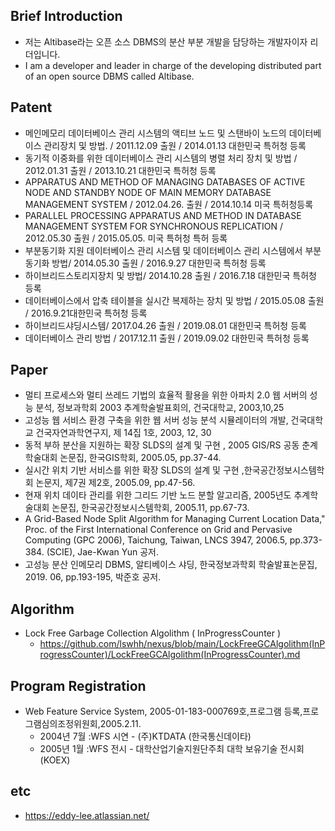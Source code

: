 ## Brief Introduction

- 저는 Altibase라는 오픈 소스 DBMS의 분산 부분 개발을 담당하는 개발자이자 리더입니다.
- I am a developer and leader in charge of the developing distributed part of an open source DBMS called Altibase.

## Patent

- 메인메모리 데이터베이스 관리 시스템의 액티브 노드 및 스탠바이 노드의 데이터베이스 관리장치 및 방법.  / 2011.12.09 출원 / 2014.01.13 대한민국 특허청 등록
- 동기적 이중화를 위한 데이터베이스 관리 시스템의 병렬 처리 장치 및 방법 / 2012.01.31 출원 / 2013.10.21 대한민국 특허청 등록
- APPARATUS AND METHOD OF MANAGING DATABASES OF ACTIVE NODE AND STANDBY NODE OF MAIN MEMORY DATABASE MANAGEMENT SYSTEM / 2012.04.26. 출원 / 2014.10.14 미국 특허청등록
- PARALLEL PROCESSING APPARATUS AND METHOD IN DATABASE MANAGEMENT SYSTEM FOR SYNCHRONOUS REPLICATION / 2012.05.30 출원 / 2015.05.05. 미국 특허청 특허 등록
- 부분동기화 지원 데이터베이스 관리 시스템 및 데이터베이스 관리 시스템에서 부분동기화 방법/ 2014.05.30 출원 / 2016.9.27 대한민국 특허청 등록
- 하이브리드스토리지장치 및 방법/ 2014.10.28 출원 / 2016.7.18 대한민국 특허청 등록
- 데이터베이스에서 압축 테이블을 실시간 복제하는 장치 및 방법 / 2015.05.08 출원 / 2016.9.21대한민국 특허청 등록
- 하이브리드샤딩시스템/ 2017.04.26 출원 / 2019.08.01 대한민국 특허청 등록
- 데이터베이스 관리 방법 / 2017.12.11 출원 / 2019.09.02 대한민국 특허청 등록

## Paper

- 멀티 프로세스와 멀티 쓰레드 기법의 효율적 활용을 위한 아파치 2.0 웹 서버의 성능 분석, 정보과학회 2003 추계학술발표회의, 건국대학교, 2003,10,25 
- 고성능 웹 서비스 환경 구축을 위한 웹 서버 성능 분석 시뮬레이터의  개발, 건국대학교 건국자연과학연구지, 제 14집 1호, 2003, 12, 30
- 동적 부하 분산을 지원하는 확장 SLDS의 설계 및 구현 , 2005 GIS/RS 공동 춘계학술대회 논문집, 한국GIS학회, 2005.05, pp.37-44.
- 실시간 위치 기반 서비스를 위한 확장 SLDS의 설계 및 구현 ,한국공간정보시스템학회 논문지, 제7권 제2호, 2005.09, pp.47-56.
- 현재 위치 데이타 관리를 위한 그리드 기반 노드 분할 알고리즘, 2005년도 추계학술대회 논문집, 한국공간정보시스템학회, 2005.11, pp.67-73.
- A Grid-Based Node Split Algorithm for Managing Current Location Data," Proc. of the First International Conference on Grid and Pervasive Computing (GPC 2006), Taichung, Taiwan, LNCS 3947, 2006.5, pp.373-384. (SCIE), Jae-Kwan Yun 공저.
- 고성능 분산 인메모리 DBMS, 알티베이스 샤딩, 한국정보과학회 학술발표논문집, 2019. 06, pp.193-195, 박준호 공저.

## Algorithm

* Lock Free Garbage Collection Algolithm ( InProgressCounter )
  *  https://github.com/lswhh/nexus/blob/main/LockFreeGCAlgolithm(InProgressCounter)/LockFreeGCAlgolithm(InProgressCounter).md

## Program Registration

- Web Feature Service System, 2005-01-183-000769호,프로그램 등록,프로그램심의조정위원회,2005.2.11.
   - 2004년 7월 :WFS 시연 - (주)KTDATA (한국통신데이타)
   - 2005년 1월 :WFS 전시 - 대학산업기술지원단주최 대학 보유기술 전시회 (KOEX)

## etc
- https://eddy-lee.atlassian.net/

<!---
lswhh/lswhh is a ✨ special ✨ repository because its `README.md` (this file) appears on your GitHub profile.
You can click the Preview link to take a look at your changes.
--->
